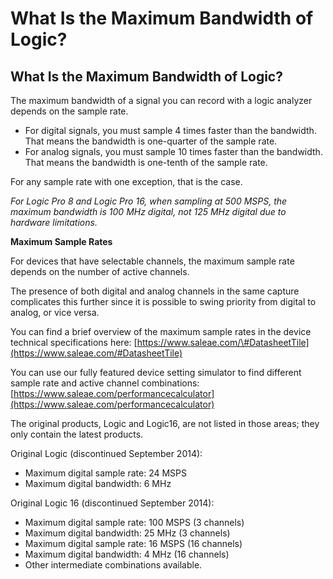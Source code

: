 # What Is the Maximum Bandwidth of Logic?

## What Is the Maximum Bandwidth of Logic?

The maximum bandwidth of a signal you can record with a logic analyzer depends on the sample rate.

* For digital signals, you must sample 4 times faster than the bandwidth. That means the bandwidth is one-quarter of the sample rate.
* For analog signals, you must sample 10 times faster than the bandwidth. That means the bandwidth is one-tenth of the sample rate.

For any sample rate with one exception, that is the case.

_For Logic Pro 8 and Logic Pro 16, when sampling at 500 MSPS, the maximum bandwidth is 100 MHz digital, not 125 MHz digital due to hardware limitations._

**Maximum Sample Rates**

For devices that have selectable channels, the maximum sample rate depends on the number of active channels.

The presence of both digital and analog channels in the same capture complicates this further since it is possible to swing priority from digital to analog, or vice versa.

You can find a brief overview of the maximum sample rates in the device technical specifications here: [https://www.saleae.com/\#DatasheetTile](https://www.saleae.com/#DatasheetTile)

You can use our fully featured device setting simulator to find different sample rate and active channel combinations: [https://www.saleae.com/performancecalculator](https://www.saleae.com/performancecalculator)

The original products, Logic and Logic16, are not listed in those areas; they only contain the latest products.

Original Logic \(discontinued September 2014\):

* Maximum digital sample rate: 24 MSPS
* Maximum digital bandwidth: 6 MHz

Original Logic 16 \(discontinued September 2014\):

* Maximum digital sample rate: 100 MSPS \(3 channels\)
* Maximum digital bandwidth: 25 MHz \(3 channels\)
* Maximum digital sample rate: 16 MSPS \(16 channels\)
* Maximum digital bandwidth: 4 MHz \(16 channels\)
* Other intermediate combinations available.

